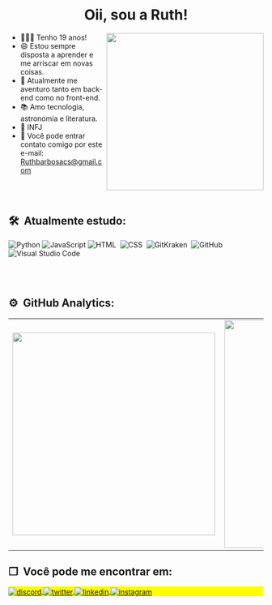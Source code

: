 <h1 align="center">Oii, sou a Ruth!</h1>
<img src="https://cdn.discordapp.com/attachments/809816670071816222/1136886037214404608/20230804_014721.gif" align="right" width="310" />


- 👩🏾‍💻 Tenho 19 anos!
- 😄 Estou sempre disposta a aprender e me arriscar em novas coisas.
- 🚀 Atualmente me aventuro tanto em back-end como no front-end.
- 📚 Amo tecnologia, astronomia e literatura.
- 💭 INFJ
- 📧 Você pode entrar contato comigo por este e-mail: Ruthbarbosacs@gmail.com

<br><br>

## 🛠 &nbsp;Atualmente estudo:

![Python](https://img.shields.io/badge/-Python-05122A?style=flat&logo=python)
![JavaScript](https://img.shields.io/badge/-Java-05122A?style=flat&logo=JavaScript)
![HTML](https://img.shields.io/badge/-HTML-05122A?style=flat&logo=HTML5)&nbsp;
![CSS](https://img.shields.io/badge/-CSS-05122A?style=flat&logo=CSS3&logoColor=1572B6)&nbsp;
![GitKraken](https://img.shields.io/badge/-GitKraken-05122A?style=flat&logo=GitKraken)&nbsp;
![GitHub](https://img.shields.io/badge/-GitHub-05122A?style=flat&logo=github)&nbsp;
![Visual Studio Code](https://img.shields.io/badge/-Visual%20Studio%20Code-05122A?style=flat&logo=visual-studio-code&logoColor=007ACC)&nbsp;

<br><br>

## ⚙️ &nbsp;GitHub Analytics:
<center>
<table>
    <tr>
        <td><img width="400px" align="left" src="https://github-readme-stats.vercel.app/api/top-langs/?username=Ruuhbcs&hide=html&layout=compact&theme=synthwave" /></td>
        <td><img width="450px" align="left" src="https://github-readme-stats.vercel.app/api?username=Ruuhbcs&show_icons=true&theme=synthwave&"/></td>
    </tr>   
</table>
</center> 

## ❐ &nbsp;Você pode me encontrar em:

<p align="left" style="background:yellow">
<a href="https://discord.com/users/4474" target="_blank">
  <img align="center" src="https://img.shields.io/badge/Ruuh%20ッ-%237289DA.svg?&style=for-the-badge&logo=discord&logoColor=white" alt="discord"/>
</a>
<a href="https://twitter.com/AwareRuuh" target="_blank">
  <img align="center" src="https://img.shields.io/badge/Awareruuh-%231DA1F2.svg?&style=for-the-badge&logo=twitter&logoColor=white" alt="twitter"/>  
</a>
<a href="https://www.linkedin.com/in/ruth-barbosa-a35616236/" target="_blank">
  <img align="center" src="https://img.shields.io/badge/RuthBarbosa-%233314D2.svg?&style=for-the-badge&logo=linkedin&logoColor=white" alt="linkedin"/>
</a>
<a href="https://www.instagram.com/ruuhbcs/" target="_blank">
 <img align="center" src="https://img.shields.io/badge/@Ruuhbcs-E4405F?style=for-the-badge&logo=instagram&logoColor=white" alt="instagram"/>
</a>
